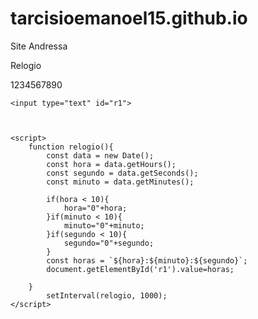 # tarcisioemanoel15.github.io
Site Andressa



Relogio

1234567890




<!DOCTYPE html>
<html lang="pt-BR">
<head>
    <meta charset="UTF-8">
    <meta http-equiv="X-UA-Compatible" content="IE=edge">
    <meta name="viewport" content="width=device-width, initial-scale=1.0">
    <title>Relogio</title>

<style>

    #r1{
        margin-block: inherit;
    border-top: solid;
    background: black;
    color: #f90303c4;
    font-size: -webkit-xxx-large;
    width: 204px;
    text-align: center;
    }
</style>

</head>
<body>

    <input type="text" id="r1">
    


    <script>
        function relogio(){
            const data = new Date();
            const hora = data.getHours();
            const segundo = data.getSeconds();
            const minuto = data.getMinutes();

            if(hora < 10){
                hora="0"+hora;
            }if(minuto < 10){
                minuto="0"+minuto;
            }if(segundo < 10){
                segundo="0"+segundo;
            }
            const horas = `${hora}:${minuto}:${segundo}`;
            document.getElementById('r1').value=horas;

        }
            setInterval(relogio, 1000);
    </script>

</body>
</html>








